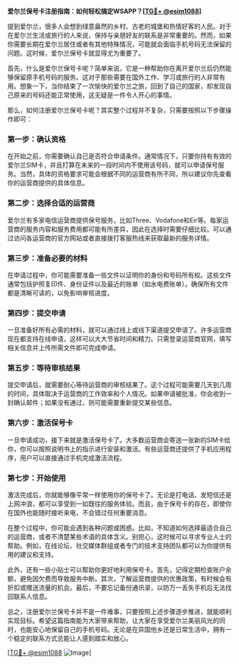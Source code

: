 **爱尔兰保号卡注册指南：如何轻松搞定WSAPP？[[TG💪+ @esim1088](https://t.me/s/esim1088)]**

提到爱尔兰，很多人会想到绿意盎然的乡村、古老的城堡和热情好客的人民。对于在爱尔兰生活或旅行的人来说，保持与亲朋好友的联系是非常重要的。然而，如果你需要长期在爱尔兰居住或者有其他特殊情况，可能就会面临手机号码无法保留的问题。这时候，爱尔兰保号卡就显得尤为重要了。

首先，什么是爱尔兰保号卡呢？简单来说，它是一种帮助你在离开爱尔兰后仍然能够保留原手机号码的服务。这对于那些需要在国外工作、学习或旅行的人非常有用。想象一下，当你结束了一次愉快的爱尔兰之旅，回到了自己的国家，却发现自己原来的号码还能正常使用，这无疑是一件令人开心的事情。

那么，如何注册爱尔兰保号卡呢？其实整个过程并不复杂，只需要按照以下步骤操作即可：

### 第一步：确认资格

在开始之前，你需要确认自己是否符合申请条件。通常情况下，只要你持有有效的爱尔兰SIM卡，并且打算在未来的一段时间内不使用该号码，就可以申请保号服务。当然，具体的资格要求可能会根据不同的运营商有所不同，所以建议你先查看你的运营商提供的具体信息。

### 第二步：选择合适的运营商

爱尔兰有多家电信运营商提供保号服务，比如Three、Vodafone和Eir等。每家运营商的服务内容和服务费用都可能有所差异，因此在选择时需要仔细比较。可以通过访问各运营商的官方网站或者直接拨打客服热线来获取最新的服务详情。

### 第三步：准备必要的材料

在申请过程中，你可能需要准备一些文件以证明你的身份和号码所有权。这些文件通常包括护照复印件、身份证件以及最近的账单（如水电费账单）。确保所有文件都是清晰可读的，以免影响审核进度。

### 第四步：提交申请

一旦准备好所有必需的材料，就可以通过线上或线下渠道提交申请了。许多运营商现在都支持在线申请，这样可以大大节省时间和精力。只需登录运营商官网，填写相关信息并上传所需文件即可完成申请。

### 第五步：等待审核结果

提交申请后，就需要耐心等待运营商的审核结果了。这个过程可能需要几天到几周的时间，具体取决于运营商的工作效率和个人情况。如果申请被批准，你会收到一封确认邮件；如果没有通过，则可能需要重新提交某些信息。

### 第六步：激活保号卡

一旦申请成功，接下来就是激活保号卡了。大多数运营商会寄送一张新的SIM卡给你，你可以按照说明书上的指示进行安装和激活。有些运营商还提供了手机应用程序，用户可以直接通过手机完成激活流程。

### 第七步：开始使用

激活完成后，你就能够像平常一样使用你的保号卡了。无论是打电话、发短信还是上网冲浪，都可以享受到一如既往的服务体验。而且，由于保号卡的存在，即使你在国外也能随时接听来电，不会错过任何重要消息。

在整个过程中，你可能会遇到各种问题或困惑。比如，不知道如何选择最适合自己的运营商，或者不清楚某些术语的具体含义。别担心，这时候可以寻求专业人士的帮助。例如，在线论坛、社交媒体群组或者专门的技术支持团队都可以为你提供有用的建议和支持。

此外，还有一些小贴士可以帮助你更好地利用保号卡。首先，记得定期检查账户余额，避免因欠费而导致服务中断。其次，了解运营商提供的优惠政策，有时候会有折扣或赠送流量的机会。最后，不要忘记备份通讯录，以防万一丢失手机后无法找回联系人信息。

总之，注册爱尔兰保号卡并不是一件难事，只要按照上述步骤逐步推进，就能顺利实现目标。希望这篇指南能为大家带来帮助，让大家在享受爱尔兰美丽风光的同时，也能安心地保留自己的手机号码。无论是在异国他乡还是日常生活中，拥有一个稳定的联系方式总能让人感到踏实和放心。

[[TG💪+ @esim1088](https://t.me/s/esim1088) ![Image](https://i.postimg.cc/4NQfJmqS/Snipaste-2025-05-13-00-14-12.png)]